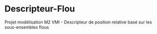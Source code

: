 # Descripteur-Flou
Projet modélisation M2 VMI - Descripteur de position relative basé sur les sous-ensembles flous
